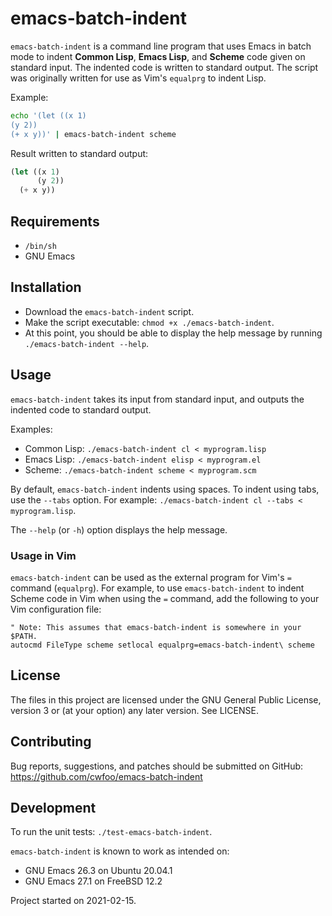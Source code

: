 # emacs-batch-indent
`emacs-batch-indent` is a command line program that uses Emacs in batch mode to
indent **Common Lisp**, **Emacs Lisp**, and **Scheme** code given on standard
input. The indented code is written to standard output. The script was
originally written for use as Vim's `equalprg` to indent Lisp.

Example:
```sh
echo '(let ((x 1)
(y 2))
(+ x y))' | emacs-batch-indent scheme
```

Result written to standard output:
```scheme
(let ((x 1)
      (y 2))
  (+ x y))
```


## Requirements
* `/bin/sh`
* GNU Emacs


## Installation
* Download the `emacs-batch-indent` script.
* Make the script executable: `chmod +x ./emacs-batch-indent`.
* At this point, you should be able to display the help message by running
  `./emacs-batch-indent --help`.


## Usage
`emacs-batch-indent` takes its input from standard input, and outputs the
indented code to standard output.

Examples:

* Common Lisp: `./emacs-batch-indent cl < myprogram.lisp`
* Emacs Lisp: `./emacs-batch-indent elisp < myprogram.el`
* Scheme: `./emacs-batch-indent scheme < myprogram.scm`

By default, `emacs-batch-indent` indents using spaces. To indent using tabs,
use the `--tabs` option. For example:
`./emacs-batch-indent cl --tabs < myprogram.lisp`.

The `--help` (or `-h`) option displays the help message.


### Usage in Vim
`emacs-batch-indent` can be used as the external program for Vim's `=` command
(`equalprg`). For example, to use `emacs-batch-indent` to indent Scheme code in
Vim when using the `=` command, add the following to your Vim configuration
file:

```vim
" Note: This assumes that emacs-batch-indent is somewhere in your $PATH.
autocmd FileType scheme setlocal equalprg=emacs-batch-indent\ scheme
```


## License
The files in this project are licensed under the GNU General Public License,
version 3 or (at your option) any later version. See LICENSE.


## Contributing
Bug reports, suggestions, and patches should be submitted on GitHub:
https://github.com/cwfoo/emacs-batch-indent


## Development
To run the unit tests: `./test-emacs-batch-indent`.

`emacs-batch-indent` is known to work as intended on:
* GNU Emacs 26.3 on Ubuntu 20.04.1
* GNU Emacs 27.1 on FreeBSD 12.2

Project started on 2021-02-15.
